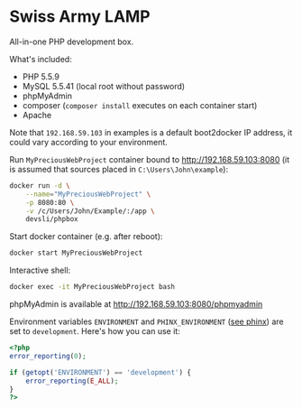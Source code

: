Swiss Army LAMP
===============

All-in-one PHP development box.

What's included:
* PHP 5.5.9
* MySQL 5.5.41 (local root without password)
* phpMyAdmin
* composer (`composer install` executes on each container start)
* Apache

Note that `192.168.59.103` in examples is a default boot2docker IP address, it could vary according to your environment.

Run `MyPreciousWebProject` container bound to http://192.168.59.103:8080 (it is assumed that sources placed in `C:\Users\John\example`):

```bash
docker run -d \
    --name="MyPreciousWebProject" \
    -p 8080:80 \
    -v /c/Users/John/Example/:/app \
    devsli/phpbox
```

Start docker container (e.g. after reboot):

```bash
docker start MyPreciousWebProject
```

Interactive shell:

```bash
docker exec -it MyPreciousWebProject bash
```

phpMyAdmin is available at http://192.168.59.103:8080/phpmyadmin

Environment variables `ENVIRONMENT` and `PHINX_ENVIRONMENT` ([see phinx](https://phinx.org/)) are set to `development`.
Here's how you can use it:
```php
<?php
error_reporting(0);

if (getopt('ENVIRONMENT') == 'development') {
    error_reporting(E_ALL);
}
?>
```
